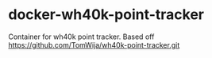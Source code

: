 # docker-wh40k-point-tracker
Container for wh40k point tracker. Based off https://github.com/TomWija/wh40k-point-tracker.git 

